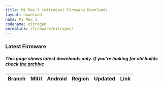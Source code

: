 ```yaml
---
title: Mi Max 3 (nitrogen) Firmware Downloads
layout: download
name: Mi Max 3
codename: nitrogen
permalink: /firmware/nitrogen/
---
```



### Latest Firmware
##### This page shows latest downloads only. If you're looking for old builds check [the archive](/archive/firmware/nitrogen/)


<div class="table-responsive-md" id="table-wrapper">
<table id="firmware" class="compact table table-striped table-hover table-sm">
    <thead class="thead-dark">
        <tr>
            <th>Branch</th>
            <th>MIUI</th>
            <th>Android</th>
            <th>Region</th>
            <th>Updated</th>
            <th>Link</th>
        </tr>
    </thead>
    <script>loadFirmwareDownloads('nitrogen', 'latest')</script>
</table>
</div>
